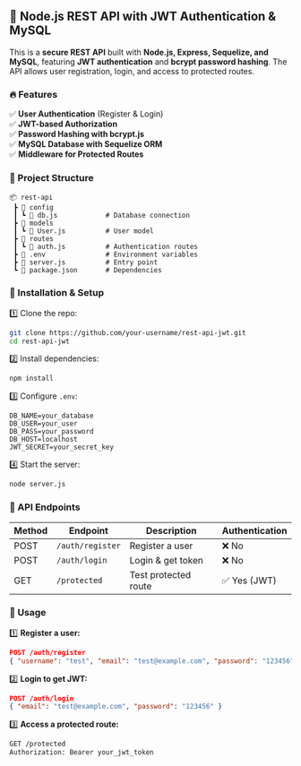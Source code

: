 ## 🚀 Node.js REST API with JWT Authentication & MySQL  

This is a **secure REST API** built with **Node.js, Express, Sequelize, and MySQL**, featuring **JWT authentication** and **bcrypt password hashing**. The API allows user registration, login, and access to protected routes.

### 🔥 Features  
✅ **User Authentication** (Register & Login)  
✅ **JWT-based Authorization**  
✅ **Password Hashing with bcrypt.js**  
✅ **MySQL Database with Sequelize ORM**  
✅ **Middleware for Protected Routes**  

### 📂 Project Structure  
```
📦 rest-api  
 ┣ 📂 config  
 ┃ ┗ 📜 db.js            # Database connection  
 ┣ 📂 models  
 ┃ ┗ 📜 User.js          # User model  
 ┣ 📂 routes  
 ┃ ┗ 📜 auth.js          # Authentication routes  
 ┣ 📜 .env               # Environment variables  
 ┣ 📜 server.js          # Entry point  
 ┗ 📜 package.json       # Dependencies  
```

### 🔧 Installation & Setup  
1️⃣ Clone the repo:  
   ```sh
   git clone https://github.com/your-username/rest-api-jwt.git  
   cd rest-api-jwt  
   ```

2️⃣ Install dependencies:  
   ```sh
   npm install  
   ```

3️⃣ Configure `.env`:  
   ```env
   DB_NAME=your_database  
   DB_USER=your_user  
   DB_PASS=your_password  
   DB_HOST=localhost  
   JWT_SECRET=your_secret_key  
   ```

4️⃣ Start the server:  
   ```sh
   node server.js  
   ```

### 🔑 API Endpoints  
| Method | Endpoint          | Description        | Authentication |
|--------|------------------|--------------------|---------------|
| POST   | `/auth/register` | Register a user   | ❌ No         |
| POST   | `/auth/login`    | Login & get token | ❌ No         |
| GET    | `/protected`     | Test protected route | ✅ Yes (JWT) |

### 📌 Usage  
1️⃣ **Register a user:**  
   ```json
   POST /auth/register  
   { "username": "test", "email": "test@example.com", "password": "123456" }
   ```
   
2️⃣ **Login to get JWT:**  
   ```json
   POST /auth/login  
   { "email": "test@example.com", "password": "123456" }
   ```

3️⃣ **Access a protected route:**  
   ```sh
   GET /protected  
   Authorization: Bearer your_jwt_token  
   ```
